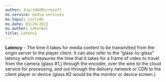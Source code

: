 ```yaml
---
author: IngridAtMicrosoft
ms.service: media-services
ms.topic: include
ms.date: 03/24/2022
ms.author: inhenkel
title: Latency
---
```


**Latency** - The time it takes for media content to be transmitted from the origin server to the player client. It can also refer to the “glass-to-glass" latency which measures the time that it takes for a frame of video to travel from the camera (glass #1,) through the encoder, over the wire to the cloud service for processing, and out through the delivery network or CDN to the client player or device (glass #2 would be the monitor or device screen.)
